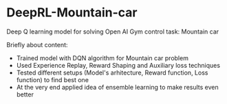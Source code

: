 # DeepRL-Mountain-car
Deep Q learning model for solving Open AI Gym control task: Mountain car

Briefly about content:
* Trained model with DQN algorithm for Mountain car problem
* Used Experience Replay, Reward Shaping and Auxiliary loss techniques
* Tested different setups (Model's arhitecture, Reward function, Loss function) to find best one
* At the very end applied idea of ensemble learning to make results even better

